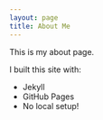 ```yaml
---
layout: page
title: About Me
---
```


This is my about page. 

I built this site with:
- Jekyll
- GitHub Pages
- No local setup!
